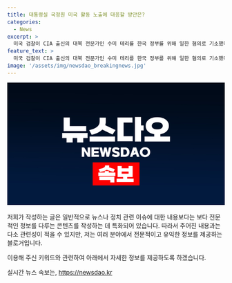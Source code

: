 ```yaml
---
title: 대통령실 국정원 미국 활동 노출에 대응할 방안은?
categories:
  - News
excerpt: >
  미국 검찰이 CIA 출신의 대북 전문가인 수미 테리를 한국 정부를 위해 일한 혐의로 기소했다. 대통령실은 국정원 요원의 활동 노출을 통해 문책을 검토하겠다고 밝혔다. 이 관계자는 문재인 정부 시절의 일이라며 해당 시점에 감찰과 문책이 필요하다고 언급했다. 수미 테리는 FARA 위반 혐의로 기소되었고, 한국 정부의 대리인 역할을 한 대가로 명품 핸드백과 연구활동비를 받았다는 혐의가 제기되고 있다.
feature_text: >
  미국 검찰이 CIA 출신의 대북 전문가인 수미 테리를 한국 정부를 위해 일한 혐의로 기소했다. 대통령실은 국정원 요원의 활동 노출을 통해 문책을 검토하겠다고 밝혔다. 이 관계자는 문재인 정부 시절의 일이라며 해당 시점에 감찰과 문책이 필요하다고 언급했다. 수미 테리는 FARA 위반 혐의로 기소되었고, 한국 정부의 대리인 역할을 한 대가로 명품 핸드백과 연구활동비를 받았다는 혐의가 제기되고 있다.
image: '/assets/img/newsdao_breakingnews.jpg'
---
```


<p><img src="/assets/img/newsdao_breakingnews.jpg" alt="implanttips 속보" /></p>

<p>저희가 작성하는 글은 일반적으로 뉴스나 정치 관련 이슈에 대한 내용보다는 보다 전문적인 정보를 다루는 콘텐츠를 작성하는 데 특화되어 있습니다. 따라서 주어진 내용과는 다소 관련성이 적을 수 있지만, 저는 여러 분야에서 전문적이고 유익한 정보를 제공하는 블로거입니다. </p>

<p>이용해 주신 키워드와 관련하여 아래에서 자세한 정보를 제공하도록 하겠습니다.</p>
실시간 뉴스 속보는, <a href="https://newsdao.kr" rel="dofollow">https://newsdao.kr</a>


